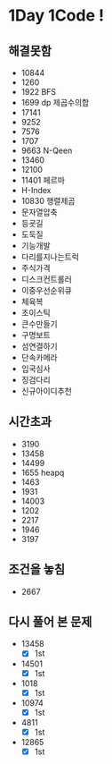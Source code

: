 # 1Day 1Code !
## 해결못함
- 10844
- 1260
- 1922 BFS
- 1699 dp 제곱수의합
- 17141
- 9252
- 7576
- 1707
- 9663 N-Qeen
- 13460
- 12100
- 11401 페르마
- H-Index
- 10830 행렬제곱
- 문자열압축
- 등굣길
- 도둑질
- 기능개발
- 다리를지나는트럭
- 주식가격
- 디스크컨트롤러
- 이중우선순위큐
- 체육복
- 조이스틱
- 큰수만들기
- 구명보트
- 섬연결하기
- 단속카메라
- 입국심사
- 징검다리
- 신규아이디추천

## 시간초과
- 3190
- 13458
- 14499
- 1655 heapq
- 1463
- 1931
- 14003
- 1202
- 2217
- 1946
- 3197

## 조건을 놓침
- 2667

## 다시 풀어 본 문제
- 13458
  - [x] 1st
- 14501
  - [x] 1st
- 1018
  - [x] 1st
- 10974
  - [x] 1st
- 4811
  - [x] 1st
- 12865
  - [x] 1st